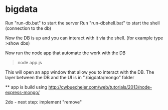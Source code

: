 ﻿# bigdata

Run "run-db.bat" to start the server
Run "run-dbshell.bat" to start the shell (connection to the db)

Now the DB is up and you can interact with it via the shell. 
(for example type >show dbs)

Now run the node app that automate the work with the DB
>node app.js

This will open an app window that allow you to interact with the DB.
The layer between the DB and the UI is in "./bigdata/mongo" folder



** app is build using http://cwbuecheler.com/web/tutorials/2013/node-express-mongo/


2do - next step: implement "remove"